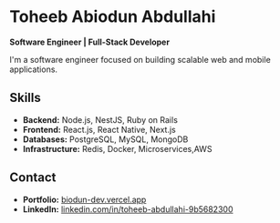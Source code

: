 # Toheeb Abiodun Abdullahi

**Software Engineer | Full-Stack Developer**

I'm a software engineer focused on building scalable web and mobile applications.

## Skills
- **Backend:** Node.js, NestJS, Ruby on Rails
- **Frontend:** React.js, React Native, Next.js
- **Databases:** PostgreSQL, MySQL, MongoDB
- **Infrastructure:** Redis, Docker, Microservices,AWS


## Contact
- **Portfolio:** [biodun-dev.vercel.app](https://biodun-dev.vercel.app)
- **LinkedIn:** [linkedin.com/in/toheeb-abdullahi-9b5682300](https://linkedin.com/in/toheeb-abdullahi-9b5682300)

